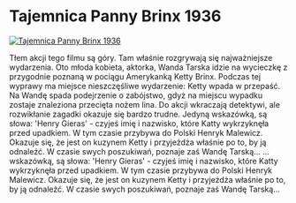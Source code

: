 Tajemnica Panny Brinx 1936 
=============
[![Tajemnica Panny Brinx 1936 ](http://vidos.pl/images/player.gif)](http://vidos.pl/tajemnica-panny-brinx-1936)

 Tłem akcji tego filmu są góry. Tam właśnie rozgrywają się najważniejsze wydarzenia. Oto młoda kobieta, aktorka, Wanda Tarska idzie na wycieczkę z przygodnie poznaną w pociągu Amerykanką Ketty Brinx. Podczas tej wyprawy ma miejsce nieszczęśliwe wydarzenie: Ketty wpada w przepaść. Na Wandę spada podejrzenie o zabójstwo, gdyż na miejscu wypadku zostaje znaleziona przecięta nożem lina. Do akcji wkraczają detektywi, ale rozwikłanie zagadki okazuje się bardzo trudne. Jedyną wskazówką, są słowa: 'Henry Gieras' - czyjeś imię i nazwisko, które Katty wykrzyknęła przed upadkiem. W tym czasie przybywa do Polski Henryk Malewicz. Okazuje się, że jest on kuzynem Ketty i przyjeżdża właśnie po to, by ją odnaleźć. W czasie swych poszukiwań, poznaje zaś Wandę Tarską...   ... wskazówką, są słowa: 'Henry Gieras' - czyjeś imię i nazwisko, które Katty wykrzyknęła przed upadkiem. W tym czasie przybywa do Polski Henryk Malewicz. Okazuje się, że jest on kuzynem Ketty i przyjeżdża właśnie po to, by ją odnaleźć. W czasie swych poszukiwań, poznaje zaś Wandę Tarską...
